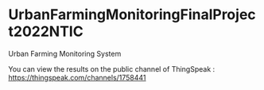 # UrbanFarmingMonitoringFinalProject2022NTIC
Urban Farming Monitoring System

You can view the results on the public channel of ThingSpeak :
https://thingspeak.com/channels/1758441
